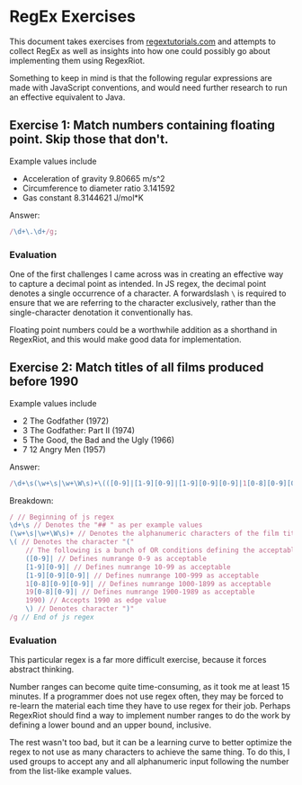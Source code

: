 # RegEx Exercises

This document takes exercises from [regextutorials.com](http://regextutorials.com/index.html) and attempts to collect RegEx as well as insights into how one could possibly go about implementing them using RegexRiot.

Something to keep in mind is that the following regular expressions are made with JavaScript conventions, and would need further research to run an effective equivalent to Java.

## Exercise 1: Match numbers containing floating point. Skip those that don't.

Example values include

- Acceleration of gravity 9.80665 m/s^2
- Circumference to diameter ratio 3.141592
- Gas constant 8.3144621 J/mol\*K

Answer:

```js
/\d+\.\d+/g;
```

### Evaluation

One of the first challenges I came across was in creating an effective way to capture a decimal point as intended. In JS regex, the decimal point denotes a single occurrence of a character. A forwardslash `\` is required to ensure that we are referring to the character exclusively, rather than the single-character denotation it conventionally has.

Floating point numbers could be a worthwhile addition as a shorthand in RegexRiot, and this would make good data for implementation.

## Exercise 2: Match titles of all films produced before 1990

Example values include

- 2 The Godfather (1972)
- 3 The Godfather: Part II (1974)
- 5 The Good, the Bad and the Ugly (1966)
- 7 12 Angry Men (1957)

Answer:

```js
/\d+\s(\w+\s|\w+\W\s)+\(([0-9]|[1-9][0-9]|[1-9][0-9][0-9]|1[0-8][0-9][0-9]|19[0-8][0-9]|1990)\)/g;
```

Breakdown:

```js
/ // Beginning of js regex
\d+\s // Denotes the "## " as per example values
(\w+\s|\w+\W\s)+ // Denotes the alphanumeric characters of the film title, including punctuation such as ":,"
\( // Denotes the character "("
    // The following is a bunch of OR conditions defining the acceptable boundaries for the
    ([0-9]| // Defines numrange 0-9 as acceptable
    [1-9][0-9]| // Defines numrange 10-99 as acceptable
    [1-9][0-9][0-9]| // Defines numrange 100-999 as acceptable
    1[0-8][0-9][0-9]| // Defines numrange 1000-1899 as acceptable
    19[0-8][0-9]| // Defines numrange 1900-1989 as acceptable
    1990) // Accepts 1990 as edge value
    \) // Denotes character ")"
/g // End of js regex
```

### Evaluation

This particular regex is a far more difficult exercise, because it forces abstract thinking.

Number ranges can become quite time-consuming, as it took me at least 15 minutes. If a programmer does not use regex often, they may be forced to re-learn the material each time they have to use regex for their job. Perhaps RegexRiot should find a way to implement number ranges to do the work by defining a lower bound and an upper bound, inclusive.

The rest wasn't too bad, but it can be a learning curve to better optimize the regex to not use as many characters to achieve the same thing. To do this, I used groups to accept any and all alphanumeric input following the number from the list-like example values.
